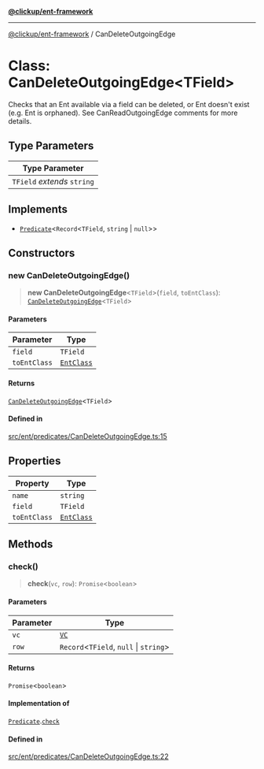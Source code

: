 [**@clickup/ent-framework**](../README.md)

***

[@clickup/ent-framework](../globals.md) / CanDeleteOutgoingEdge

# Class: CanDeleteOutgoingEdge\<TField\>

Checks that an Ent available via a field can be deleted, or Ent doesn't exist
(e.g. Ent is orphaned). See CanReadOutgoingEdge comments for more details.

## Type Parameters

| Type Parameter |
| ------ |
| `TField` *extends* `string` |

## Implements

- [`Predicate`](../interfaces/Predicate.md)\<`Record`\<`TField`, `string` \| `null`\>\>

## Constructors

### new CanDeleteOutgoingEdge()

> **new CanDeleteOutgoingEdge**\<`TField`\>(`field`, `toEntClass`): [`CanDeleteOutgoingEdge`](CanDeleteOutgoingEdge.md)\<`TField`\>

#### Parameters

| Parameter | Type |
| ------ | ------ |
| `field` | `TField` |
| `toEntClass` | [`EntClass`](../interfaces/EntClass.md) |

#### Returns

[`CanDeleteOutgoingEdge`](CanDeleteOutgoingEdge.md)\<`TField`\>

#### Defined in

[src/ent/predicates/CanDeleteOutgoingEdge.ts:15](https://github.com/clickup/ent-framework/blob/master/src/ent/predicates/CanDeleteOutgoingEdge.ts#L15)

## Properties

| Property | Type |
| ------ | ------ |
| `name` | `string` |
| `field` | `TField` |
| `toEntClass` | [`EntClass`](../interfaces/EntClass.md) |

## Methods

### check()

> **check**(`vc`, `row`): `Promise`\<`boolean`\>

#### Parameters

| Parameter | Type |
| ------ | ------ |
| `vc` | [`VC`](VC.md) |
| `row` | `Record`\<`TField`, `null` \| `string`\> |

#### Returns

`Promise`\<`boolean`\>

#### Implementation of

[`Predicate`](../interfaces/Predicate.md).[`check`](../interfaces/Predicate.md#check)

#### Defined in

[src/ent/predicates/CanDeleteOutgoingEdge.ts:22](https://github.com/clickup/ent-framework/blob/master/src/ent/predicates/CanDeleteOutgoingEdge.ts#L22)
